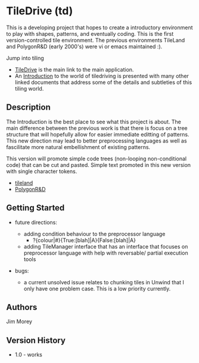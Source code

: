 # TileDrive (td) 
This is a developing project that hopes to create a introductory environment to play with shapes, patterns, and eventually coding. This is the first version-controlled tile environment. The previous environments 
TileLand and PolygonR&D (early 2000's) were vi or emacs maintained :).

Jump into tiling
* [TileDrive](./TileDrive.html) is the main link to the main application.
* An [Introduction](./TDIntro.html) to the world of tiledriving is presented with many other linked documents that address some of the details and subtleties of this tiling world.

## Description
The Introduction is the best place to see what this project is about. 
The main difference between the previous work is that there is focus on a tree structure that will hopefully allow for easier immediate editting of patterns.  This new direction may lead to better preprocessing languages as well as fascilitate more natural embellishment of existing patterns. 

This version will promote simple code trees (non-looping non-conditional code) that can be cut and pasted. Simple text promoted in this new version with single character tokens. 
* [tileland](https://jimmorey.com/tl/tileland.html)
* [PolygonR&D](https://jimmorey.com/legacy/legacy.html)

## Getting Started

* future directions:
    * adding condition behaviour to the preprocessor language
        * ?{colour\|#}{True:[blah]\|A}{False:[blah]\|A}
    * adding TileManager interface that has an interface that focuses on preprocessor language with help with reversable/ partial execution tools

* bugs:
    * a current unsolved issue relates to chunking tiles in Unwind that I only have one problem case.  This is a low priority currently.

## Authors
Jim Morey 

## Version History
* 1.0 - works